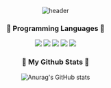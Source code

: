 <div align="center">

![header](https://capsule-render.vercel.app/api?type=waving&color=B0C4DE&height=300&section=header&text=Hye-In's%20GitHub&fontSize=70&fontColor=FFFFFF)

### 🌱 Programming Languages 🌱
<img src="https://img.shields.io/badge/Verilog-02D8B4?style=flat-square&logo=Verilog&logoColor=white"/></a>
<img src="https://img.shields.io/badge/VHDL-75BAFF?style=flat-square&logo=VHDL&logoColor=white"/></a>
<img src="https://img.shields.io/badge/Python-3766AB?style=flat-square&logo=Python&logoColor=white"/></a> 
<img src="https://img.shields.io/badge/C-A8B8CC?style=flat-square&logo=C&logoColor=white"/></a>
<img src="https://img.shields.io/badge/C++-00599C?style=flat-square&logo=C%2B%2B&logoColor=white"/></a>

<!--
### 🔭Graduate school Laboratory🔭 
#### Artificial Intelligence Hardware
##### * MMU(Matrix Multiplication Unit)
###### * FPGA - Arria10
###### * Memory interface
###### * AXI Interface, Vortex
-->


### 💫 My Github Stats 💫
![Anurag's GitHub stats](https://github-readme-stats.vercel.app/api?username=hyeinlee725&show_icons=true&theme=buefy)
</div>
<!--
**hyeinlee725/hyeinlee725** is a ✨ _special_ ✨ repository because its `README.md` (this file) appears on your GitHub profile.
Here are some ideas to get you started:
- 🔭 I’m currently working on ...
- 🌱 I’m currently learning ...
- 👯 I’m looking to collaborate on ...
- 🤔 I’m looking for help with ...
- 💬 Ask me about ...
- 📫 How to reach me: ...
- 😄 Pronouns: ...
- ⚡ Fun fact: ...
-->
